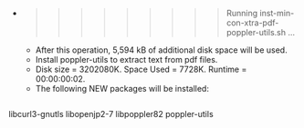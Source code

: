 * >>>>>>>>> Running inst-min-con-xtra-pdf-poppler-utils.sh ...
  * After this operation, 5,594 kB of additional disk space will be used.
  * Install poppler-utils to extract text from pdf files.
  * Disk size = 3202080K. Space Used = 7728K. Runtime = 00:00:00:02.
  * The following NEW packages will be installed:
  ```bash
libcurl3-gnutls libopenjp2-7 libpoppler82 poppler-utils
  ```
